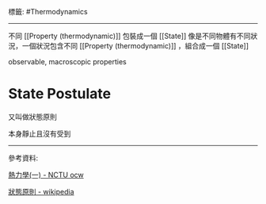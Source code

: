 標籤: #Thermodynamics 

---

不同 [[Property (thermodynamic)]] 包裝成一個 [[State]]
像是不同物體有不同狀況，一個狀況包含不同 [[Property (thermodynamic)]] ，組合成一個 [[State]]

observable, macroscopic properties

# State Postulate

又叫做狀態原則

本身靜止且沒有受到

---

參考資料:

[熱力學(一) - NCTU ocw](https://ocw.nctu.edu.tw/course_detail-v.php?bgid=2&gid=0&nid=624&v5=BkyIczpA6OI)

[狀態原則 - wikipedia](https://zh.wikipedia.org/wiki/%E7%8B%80%E6%85%8B%E5%8E%9F%E5%89%87)